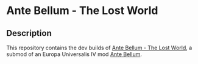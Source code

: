 # Ante Bellum - The Lost World

## Description

This repository contains the dev builds of [Ante Bellum - The Lost World](https://steamcommunity.com/sharedfiles/filedetails/?id=3058707890), a submod of an Europa Universalis IV mod [Ante Bellum](https://steamcommunity.com/workshop/filedetails/?id=1908400374).